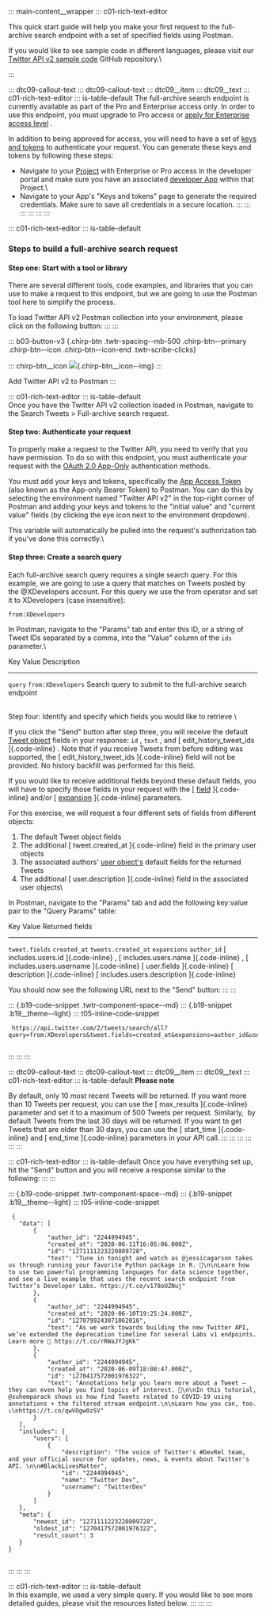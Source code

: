 ::: main-content__wrapper
::: c01-rich-text-editor
<div>

This quick start guide will help you make your first request to the
full-archive search endpoint with a set of specified fields using
Postman.

If you would like to see sample code in different languages, please
visit our [Twitter API v2 sample
code](https://github.com/twitterdev/Twitter-API-v2-sample-code)
GitHub repository.\

</div>
:::

::: dtc09-callout-text
::: dtc09-callout-text
::: dtc09__item
::: dtc09__text
::: c01-rich-text-editor
::: is-table-default
The full-archive search endpoint is currently available as part of the
Pro and Enterprise access only. In order to use this endpoint, you must
upgrade to Pro access or [apply for Enterprise access
level](https://docs.google.com/forms/d/e/1FAIpQLScO3bczKWO2jFHyVZJUSEGfdyfFaqt2MvmOfl_aJp0KxMqtDA/viewform)
.

In addition to being approved for access, you will need to have a set of
[keys and tokens](/en/docs/authentication) to authenticate your request.
You can generate these keys and tokens by following these steps:

-   Navigate to your
    [Project](https://developer.twitter.com/en/docs/projects) with
    Enterprise or Pro access in the developer portal and make sure you
    have an associated [developer
    App](https://developer.twitter.com/en/docs/apps) within that
    Project.\
-   Navigate to your App\'s "Keys and tokens" page to generate the
    required credentials. Make sure to save all credentials in a secure
    location.
:::
:::
:::
:::
:::
:::

::: c01-rich-text-editor
::: is-table-default
### Steps to build a full-archive search request

#### Step one: Start with a tool or library

There are several different tools, code examples, and libraries that you
can use to make a request to this endpoint, but we are going to use the
Postman tool here to simplify the process.

To load Twitter API v2 Postman collection into your environment, please
click on the following button:
:::
:::

::: b03-button-v3
[](https://t.co/twitter-api-postman){.chirp-btn .twtr-spacing--mb-500
.chirp-btn--primary .chirp-btn--icon .chirp-btn--icon-end
.twtr-scribe-clicks}

::: chirp-btn__icon
![](https://cdn.cms-twdigitalassets.com/content/dam/developer-twitter/m1_vnext/carat.svg){.chirp-btn__icon--img}
:::

Add Twitter API v2 to Postman
:::

::: c01-rich-text-editor
::: is-table-default
\
Once you have the Twitter API v2 collection loaded in Postman, navigate
to the Search Tweets \> Full-archive search request.

#### Step two: Authenticate your request

To properly make a request to the Twitter API, you need to verify that
you have permission. To do so with this endpoint, you must authenticate
your request with the [OAuth 2.0
App-Only](/en/docs/authentication/oauth-2-0/application-only)
authentication methods.

You must add your keys and tokens, specifically the [App Access
Token](/en/docs/authentication/oauth-2-0/bearer-tokens) (also known as
the App-only Bearer Token) to Postman. You can do this by selecting the
environment named "Twitter API v2" in the top-right corner of Postman
and adding your keys and tokens to the \"initial value\" and \"current
value\" fields (by clicking the eye icon next to the environment
dropdown).

This variable will automatically be pulled into the request\'s
authorization tab if you\'ve done this correctly.\

#### Step three: Create a search query

Each full-archive search query requires a single search query. For this
example, we are going to use a query that matches on Tweets posted by
the \@XDevelopers account. For this query we use the from operator and
set it to XDevelopers (case insensitive):

` from:XDevelopers `

In Postman, navigate to the \"Params\" tab and enter this ID, or a
string of Tweet IDs separated by a comma, into the \"Value\" column of
the ` ids ` parameter.\

  Key         Value                  Description
  ----------- ---------------------- ------------------------------------------------------------
  ` query `   ` from:XDevelopers `   Search query to submit to the full-archive search endpoint

\
Step four: Identify and specify which fields you would like to retrieve
\

If you click the \"Send\" button after step three, you will receive the
default [Tweet
object](/en/docs/twitter-api/data-dictionary/object-model/tweet) fields
in your response: ` id ` , ` text ` , and [ edit_history_tweet_ids
]{.code-inline} . Note that if you receive Tweets from before editing
was supported, the [ edit_history_tweet_ids ]{.code-inline} field will
not be provided. No history backfill was performed for this field.

If you would like to receive additional fields beyond these default
fields, you will have to specify those fields in your request with the [
[field](/en/docs/twitter-api/fields) ]{.code-inline} and/or [
[expansion](/en/docs/twitter-api/expansions) ]{.code-inline} parameters.

For this exercise, we will request a four different sets of fields from
different objects:

1.  The default Tweet object fields
2.  The additional [ tweet.created_at ]{.code-inline} field in the
    primary user objects
3.  The associated authors' [user
    object's](/en/docs/twitter-api/data-dictionary/object-model/user)
    default fields for the returned Tweets
4.  The additional [ user.description ]{.code-inline} field in the
    associated user objects\

In Postman, navigate to the \"Params\" tab and add the following
key:value pair to the \"Query Params\" table:

  Key                             Value                           Returned fields
  ------------------------------- ------------------------------- -------------------------------------------------------------------------------------------------------------------------
  ` tweet.fields `                ` created_at `                  ` tweets.created_at `
  ` expansions `                  ` author_id `                   [ includes.users.id ]{.code-inline} , [ includes.users.name ]{.code-inline} , [ includes.users.username ]{.code-inline}
  [ user.fields ]{.code-inline}   [ description ]{.code-inline}   [ includes.users.description ]{.code-inline}

You should now see the following URL next to the \"Send\" button:
:::
:::

::: {.b19-code-snippet .twtr-component-space--md}
::: {.b19-snippet .b19__theme--light}
::: t05-inline-code-snippet
``` {.line-numbers .t05__pre--with-button}
 https://api.twitter.com/2/tweets/search/all?query=from:XDevelopers&tweet.fields=created_at&expansions=author_id&user.fields=created_at
    
```
:::
:::
:::

::: dtc09-callout-text
::: dtc09-callout-text
::: dtc09__item
::: dtc09__text
::: c01-rich-text-editor
::: is-table-default
**Please note**

By default, only 10 most recent Tweets will be returned. If you want
more than 10 Tweets per request, you can use the [ max_results
]{.code-inline} parameter and set it to a maximum of 500 Tweets per
request. Similarly,  by default Tweets from the last 30 days will be
returned. If you want to get Tweets that are older than 30 days, you can
use the [ start_time ]{.code-inline} and [ end_time ]{.code-inline}
parameters in your API call.
:::
:::
:::
:::
:::
:::

::: c01-rich-text-editor
::: is-table-default
Once you have everything set up, hit the \"Send\" button and you will
receive a response similar to the following:
:::
:::

::: {.b19-code-snippet .twtr-component-space--md}
::: {.b19-snippet .b19__theme--light}
::: t05-inline-code-snippet
``` line-numbers
 {
   "data": [
       {
           "author_id": "2244994945",
           "created_at": "2020-06-11T16:05:06.000Z",
           "id": "1271111223220809728",
           "text": "Tune in tonight and watch as @jessicagarson takes us through running your favorite Python package in R. 🍿\n\nLearn how to use two powerful programming languages for data science together, and see a live example that uses the recent search endpoint from Twitter’s Developer Labs. https://t.co/v178oUZNuj"
       },
       {
           "author_id": "2244994945",
           "created_at": "2020-06-10T19:25:24.000Z",
           "id": "1270799243071062016",
           "text": "As we work towards building the new Twitter API, we’ve extended the deprecation timeline for several Labs v1 endpoints. Learn more 📖 https://t.co/rRWaJYJgKk"
       },
       {
           "author_id": "2244994945",
           "created_at": "2020-06-09T18:08:47.000Z",
           "id": "1270417572001976322",
           "text": "Annotations help you learn more about a Tweet — they can even help you find topics of interest. 🔬\n\nIn this tutorial, @suhemparack shows us how find Tweets related to COVID-19 using annotations + the filtered stream endpoint.\n\nLearn how you can, too. ⤵️\nhttps://t.co/qwVOgw0zSV"
       }
   ],
   "includes": {
       "users": [
           {
               "description": "The voice of Twitter's #DevRel team, and your official source for updates, news, & events about Twitter's API. \n\n#BlackLivesMatter",
               "id": "2244994945",
               "name": "Twitter Dev",
               "username": "TwitterDev"
           }
       ]
   },
   "meta": {
       "newest_id": "1271111223220809728",
       "oldest_id": "1270417572001976322",
       "result_count": 3
   }
}
    
```
:::
:::
:::

::: c01-rich-text-editor
::: is-table-default
\
In this example, we used a very simple query. If you would like to see
more detailed guides, please visit the resources listed below.
:::
:::
:::
